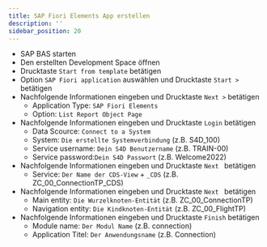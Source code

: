 ```yaml
---
title: SAP Fiori Elements App erstellen
description: ''
sidebar_position: 20
---
```


- SAP BAS starten
- Den erstellten Development Space öffnen
- Drucktaste `Start from template` betätigen
- Option `SAP Fiori application` auswählen und Drucktaste `Start >` betätigen
- Nachfolgende Informationen eingeben und Drucktaste `Next >` betätigen
    - Application Type: `SAP Fiori Elements`
    - Option: `List Report Object Page`
- Nachfolgende Informationen eingeben und Drucktaste `Login` betätigen
    - Data Scource: `Connect to a System`
    - System: `Die erstellte Systemverbindung` (z.B. S4D_100)
    - Service username: `Dein S4D Benutzername` (z.B. TRAIN-00)
    - Service password:`Dein S4D Passwort` (z.B. Welcome2022)
- Nachfolgende Informationen eingeben und Drucktaste `Next ` betätigen
    - Service: `Der Name der CDS-View` + `_CDS` (z.B. ZC_00_ConnectionTP_CDS)
- Nachfolgende Informationen eingeben und Drucktaste `Next ` betätigen
    - Main entity: `Die Wurzelknoten-Entität` (z.B. ZC_00_ConnectionTP)
    - Navigation entity: `Die Kindknoten-Entität` (z.B. ZC_00_FlightTP)
- Nachfolgende Informationen eingeben und Drucktaste `Finish` betätigen
    - Module name: `Der Modul Name` (z.B. connection)
    - Application Titel: `Der Anwendungsname` (z.B. Connection)
